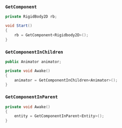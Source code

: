 
### `GetComponent`

```csharp
private RigidBody2D rb;

void Start()
{
	rb = GetComponent<Rigidbody2D>();
}
```



### `GetComponentInChildren`

```cpp
public Animator animator;

private void Awake() 
{
	animator = GetComponentInChildren<Animator>();
}

```


### `GetComponentInParent`
```cpp
private void Awake()  
{  
    entity = GetComponentInParent<Entity>();  
}
```